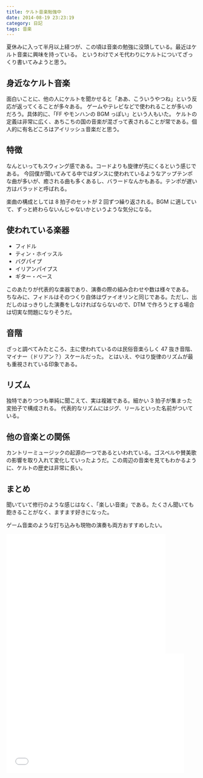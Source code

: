 ```yaml
---
title: ケルト音楽勉強中
date: 2014-08-19 23:23:19
category: 日記
tags: 音楽
---
```


夏休みに入って半月以上経つが、この頃は音楽の勉強に没頭している。最近はケルト音楽に興味を持っている。
というわけでメモ代わりにケルトについてざっくり書いてみようと思う。

## 身近なケルト音楽

面白いことに、他の人にケルトを聞かせると「ああ、こういうやつね」という反応が返ってくることが多々ある。
ゲームやテレビなどで使われることが多いのだろう。具体的に、「FF やモンハンの BGM っぽい」という人もいた。
ケルトの定義は非常に広く、あちこちの国の音楽が混ざって表されることが常である。個人的に有名どころはアイリッシュ音楽だと思う。

## 特徴

なんといってもスウィング感である。コードよりも旋律が先にくるという感じである。
今回僕が聞いてみてる中ではダンスに使われているようなアップテンポな曲が多いが、癒される曲も多くあるし、バラードなんかもある。テンポが遅い方はバラッドと呼ばれる。

楽曲の構成としては 8 拍子のセットが 2 回ずつ繰り返される。BGM に適していて、ずっと終わらないんじゃないかというような気分になる。

## 使われている楽器

- フィドル
- ティン・ホイッスル
- バグパイプ
- イリアンパイプス
- ギター・ベース

このあたりが代表的な楽器であり、演奏の際の組み合わせや数は様々である。
ちなみに、フィドルはそのつくり自体はヴァイオリンと同じである。ただし、出だしのはっきりした演奏をしなければならないので、DTM で作ろうとする場合は切実な問題になりそうだ。

## 音階

ざっと調べてみたところ、主に使われているのは民俗音楽らしく 47 抜き音階、マイナー（ドリアン？）スケールだった。
とはいえ、やはり旋律のリズムが最も重視されている印象である。

## リズム

独特でありつつも単純に聞こえて、実は複雑である。細かい 3 拍子が集まった変拍子で構成される。
代表的なリズムにはジグ、リールといった名前がついている。

## 他の音楽との関係

カントリーミュージックの起源の一つであるといわれている。ゴスペルや賛美歌の影響を取り入れて変化していったようだ。この周辺の音楽を見てもわかるように、ケルトの歴史は非常に長い。

## まとめ

聞いていて修行のような感じはなく、「楽しい音楽」である。たくさん聞いても飽きることがなく、ますます好きになった。

ゲーム音楽のような打ち込みも現物の演奏も両方おすすめしたい。

<iframe src="//www.youtube.com/embed/usm6n6WYpdg" width="420" height="315" frameborder="0" allowfullscreen="allowfullscreen"></iframe>

<iframe src="//www.youtube.com/embed/eWLjhXXr68E?list=FL7ttuAt0osVq2OEFkfDdFqQ" width="470" height="315" frameborder="0" allowfullscreen="allowfullscreen"></iframe>
